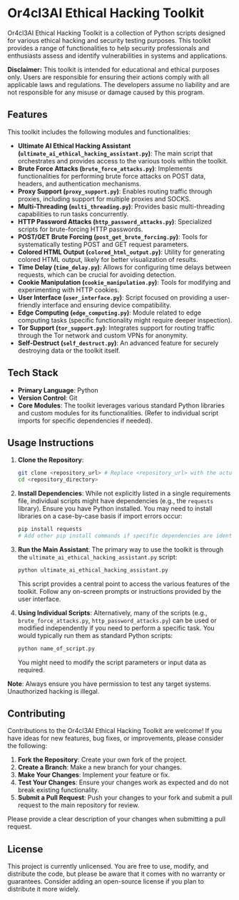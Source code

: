 # Or4cl3AI Ethical Hacking Toolkit

Or4cl3AI Ethical Hacking Toolkit is a collection of Python scripts designed for various ethical hacking and security testing purposes. This toolkit provides a range of functionalities to help security professionals and enthusiasts assess and identify vulnerabilities in systems and applications.

**Disclaimer:** This toolkit is intended for educational and ethical purposes only. Users are responsible for ensuring their actions comply with all applicable laws and regulations. The developers assume no liability and are not responsible for any misuse or damage caused by this program.

## Features

This toolkit includes the following modules and functionalities:

*   **Ultimate AI Ethical Hacking Assistant (`ultimate_ai_ethical_hacking_assistant.py`)**: The main script that orchestrates and provides access to the various tools within the toolkit.
*   **Brute Force Attacks (`brute_force_attacks.py`)**: Implements functionalities for performing brute force attacks on POST data, headers, and authentication mechanisms.
*   **Proxy Support (`proxy_support.py`)**: Enables routing traffic through proxies, including support for multiple proxies and SOCKS.
*   **Multi-Threading (`multi_threading.py`)**: Provides basic multi-threading capabilities to run tasks concurrently.
*   **HTTP Password Attacks (`http_password_attacks.py`)**: Specialized scripts for brute-forcing HTTP passwords.
*   **POST/GET Brute Forcing (`post_get_brute_forcing.py`)**: Tools for systematically testing POST and GET request parameters.
*   **Colored HTML Output (`colored_html_output.py`)**: Utility for generating colored HTML output, likely for better visualization of results.
*   **Time Delay (`time_delay.py`)**: Allows for configuring time delays between requests, which can be crucial for avoiding detection.
*   **Cookie Manipulation (`cookie_manipulation.py`)**: Tools for modifying and experimenting with HTTP cookies.
*   **User Interface (`user_interface.py`)**: Script focused on providing a user-friendly interface and ensuring device compatibility.
*   **Edge Computing (`edge_computing.py`)**: Module related to edge computing tasks (specific functionality might require deeper inspection).
*   **Tor Support (`tor_support.py`)**: Integrates support for routing traffic through the Tor network and custom VPNs for anonymity.
*   **Self-Destruct (`self_destruct.py`)**: An advanced feature for securely destroying data or the toolkit itself.

## Tech Stack

*   **Primary Language**: Python
*   **Version Control**: Git
*   **Core Modules**: The toolkit leverages various standard Python libraries and custom modules for its functionalities. (Refer to individual script imports for specific dependencies if needed).

## Usage Instructions

1.  **Clone the Repository**:
    ```bash
    git clone <repository_url> # Replace <repository_url> with the actual URL
    cd <repository_directory>
    ```

2.  **Install Dependencies**:
    While not explicitly listed in a single requirements file, individual scripts might have dependencies (e.g., the `requests` library). Ensure you have Python installed. You may need to install libraries on a case-by-case basis if import errors occur:
    ```bash
    pip install requests
    # Add other pip install commands if specific dependencies are identified
    ```

3.  **Run the Main Assistant**:
    The primary way to use the toolkit is through the `ultimate_ai_ethical_hacking_assistant.py` script:
    ```bash
    python ultimate_ai_ethical_hacking_assistant.py
    ```
    This script provides a central point to access the various features of the toolkit. Follow any on-screen prompts or instructions provided by the user interface.

4.  **Using Individual Scripts**:
    Alternatively, many of the scripts (e.g., `brute_force_attacks.py`, `http_password_attacks.py`) can be used or modified independently if you need to perform a specific task. You would typically run them as standard Python scripts:
    ```bash
    python name_of_script.py
    ```
    You might need to modify the script parameters or input data as required.

**Note**: Always ensure you have permission to test any target systems. Unauthorized hacking is illegal.

## Contributing

Contributions to the Or4cl3AI Ethical Hacking Toolkit are welcome! If you have ideas for new features, bug fixes, or improvements, please consider the following:

1.  **Fork the Repository**: Create your own fork of the project.
2.  **Create a Branch**: Make a new branch for your changes.
3.  **Make Your Changes**: Implement your feature or fix.
4.  **Test Your Changes**: Ensure your changes work as expected and do not break existing functionality.
5.  **Submit a Pull Request**: Push your changes to your fork and submit a pull request to the main repository for review.

Please provide a clear description of your changes when submitting a pull request.

## License

This project is currently unlicensed. You are free to use, modify, and distribute the code, but please be aware that it comes with no warranty or guarantees. Consider adding an open-source license if you plan to distribute it more widely.
